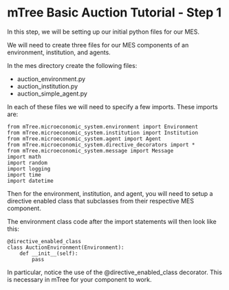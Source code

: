 # mTree Basic Auction Tutorial - Step 1

In this step, we will be setting up our initial python files for our MES. 

We will need to create three files for our MES components of an environment, institution, and agents.

In the mes directory create the following files:

- auction_environment.py
- auction_institution.py
- auction_simple_agent.py

In each of these files we will need to specify a few imports. These imports are:
```
from mTree.microeconomic_system.environment import Environment
from mTree.microeconomic_system.institution import Institution
from mTree.microeconomic_system.agent import Agent
from mTree.microeconomic_system.directive_decorators import *
from mTree.microeconomic_system.message import Message
import math
import random
import logging
import time
import datetime
```

Then for the environment, institution, and agent, you will need to setup a directive enabled class that subclasses from their respective MES component.

The environment class code after the import statements will then look like this:
```
@directive_enabled_class
class AuctionEnvironment(Environment):
    def __init__(self):
        pass
```

In particular, notice the use of the @directive_enabled_class decorator. This is necessary in mTree for your component to work.

